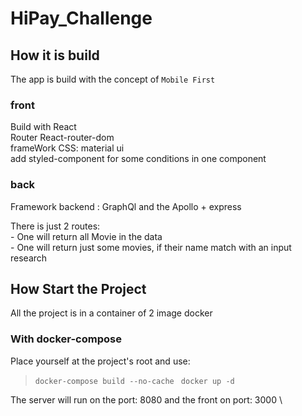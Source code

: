 # HiPay_Challenge

## How it is build

 The app is build with the concept of `Mobile First`  

### front
 Build with React  
 Router React-router-dom  
 frameWork CSS: material ui  
 add styled-component for some conditions in one component  

### back
 Framework backend : GraphQl and the Apollo + express  

  There is just 2 routes:  
    - One will return all Movie in the data  
    - One will return just some movies, if their name match with an input research  


## How Start the Project

 All the project is in a container of 2 image docker 

### With docker-compose
Place yourself at the project's root and use:  

>  `docker-compose build --no-cache `
>  `docker up -d`  

The server will run on the port: 8080 and the front on port: 3000 \